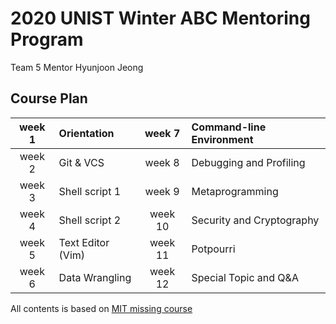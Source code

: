 # 2020 UNIST Winter ABC Mentoring Program

Team 5 Mentor Hyunjoon Jeong

## Course Plan  

week 1 | Orientation       | week 7  | Command-line Environment
:---:|:---|:---:|:---
week 2 | Git & VCS         | week 8  | Debugging and Profiling
week 3 | Shell script 1    | week 9  | Metaprogramming
week 4 | Shell script 2    | week 10 | Security and Cryptography
week 5 | Text Editor (Vim) | week 11 | Potpourri
week 6 | Data Wrangling    | week 12 | Special Topic and Q&A 

All contents is based on <a href="https://missing.csail.mit.edu/2020/">MIT missing course</a>
